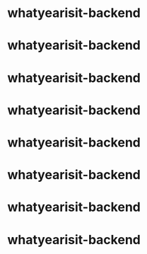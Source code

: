 # whatyearisit-backend
# whatyearisit-backend
# whatyearisit-backend
# whatyearisit-backend
# whatyearisit-backend
# whatyearisit-backend
# whatyearisit-backend
# whatyearisit-backend
